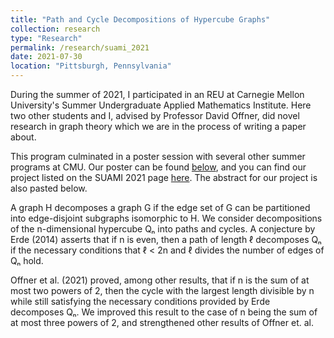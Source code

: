 ```yaml
---
title: "Path and Cycle Decompositions of Hypercube Graphs"
collection: research
type: "Research"
permalink: /research/suami_2021
date: 2021-07-30
location: "Pittsburgh, Pennsylvania"
---
```


During the summer of 2021, I participated in an REU at Carnegie Mellon University's Summer Undergraduate Applied Mathematics Institute. Here two other students and I, advised by Professor David Offner, did novel research in graph theory which we are in the process of writing a paper about.

This program culminated in a poster session with several other summer programs at CMU. Our poster can be found [below](https://github.com/sjboc/sjboc.github.io/blob/bcf1f0843fe527f0cef2ab104b368552e4c3ea41/files/Poster_SUAMI_Group_G.pdf), and you can find our project listed on the SUAMI 2021 page [here](https://www.cmu.edu/math/undergrad/suami/2021/index.html). The abstract for our project is also pasted below.

A graph H decomposes a graph G if the edge set of G can be partitioned into edge-disjoint subgraphs isomorphic to H. We consider decompositions of the n-dimensional hypercube Qₙ into paths and cycles. A conjecture by Erde (2014) asserts that if n is even, then a path of length ℓ decomposes Qₙ if the necessary conditions that ℓ < 2n and ℓ divides the number of edges of Qₙ hold. 

Offner et al. (2021) proved, among other results, that if n is the sum of at most two powers of 2, then the cycle with the largest length divisible by n while still satisfying the necessary conditions provided by Erde decomposes Qₙ. We improved this result to the case of n being the sum of at most three powers of 2, and strengthened other results of Offner et. al.

<object data="{{ site.url }}{{ site.baseurl }}/files/Poster_SUAMI_Group_G.pdf" width="1000" height="750" type="application/pdf"></object>
